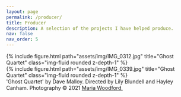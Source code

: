 ```yaml
---
layout: page
permalink: /producer/
title: Producer
description: A selection of the projects I have helped produce.
nav: false
nav_order: 5
---
```

<div class="row">
    <div class="col-md-auto">
        {% include figure.html path="assets/img/IMG_0312.jpg" title="Ghost Quartet" class="img-fluid rounded z-depth-1" %}
    </div>
    <div class="col-md-auto">
        {% include figure.html path="assets/img/IMG_0339.jpg" title="Ghost Quartet" class="img-fluid rounded z-depth-1" %}
    </div>
</div>
<div class="caption">
    'Ghost Quartet' by Dave Malloy. Directed by Lily Blundell and Hayley Canham. Photography © 2021 <a href="https://www.iammariawoodford.com/">Maria Woodford.</a>
</div>
